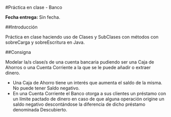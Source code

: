 #Práctica en clase - Banco

**Fecha entrega:** Sin fecha.

##Introducción

Práctica en clase haciendo uso de Clases y SubClases con métodos con sobreCarga y sobreEscritura en Java.

##Consigna

Modelar la/s clase/s de una cuenta bancaria pudiendo ser una Caja de Ahorros o una Cuenta Corriente a la que se le puede añadir o extraer dinero.

- Una Caja de Ahorro tiene un interés que aumenta el saldo de la misma. No puede tener Saldo negativo.
- En una Cuenta Corriente el Banco otorga a sus clientes un préstamo con un límite pactado de dinero en caso de que alguna operación origine un saldo negativo descontándose la diferencia de dicho préstamo denominada Descubierto.
